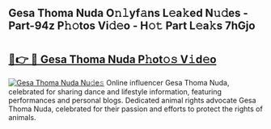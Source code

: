 ## Gesa Thoma Nuda O𝚗𝚕yf𝚊ns L𝚎a𝚔ed N𝚞𝚍es - Part-94z P𝚑𝚘tos Vi𝚍𝚎o - H𝚘𝚝 Part L𝚎a𝚔s 7hGjo

# <h2><a href="http://kfbjifw.oniu.top/?m=Gesa+Thoma+Nuda">🔗👉 🔴 Gesa Thoma Nuda P𝚑ot𝚘𝚜 V𝚒d𝚎o</a></h2>

[![Gesa Thoma Nuda Nu𝚍e𝚜](https://i.imgur.com/0qMVB7G.gif)](http://kfbjifw.oniu.top/?m=Gesa+Thoma+Nuda)
Online influencer Gesa Thoma Nuda, celebrated for sharing dance and lifestyle information, featuring performances and personal blogs. Dedicated animal rights advocate Gesa Thoma Nuda, celebrated for their passion and efforts to protect the rights of animals.  
